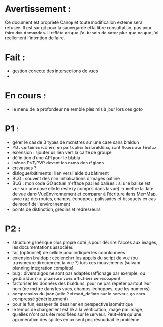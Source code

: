Avertissement :
===============

Ce document est propriété Canop et toute modification externe sera refusée. Il est sur git pour la sauvegarde et la libre consultation, pas pour faire des demandes. Il reflète ce que j'ai besoin de noter plus que ce que j'ai réellement l'intention de faire.

Fait :
======

* gestion correcte des intersections de vues
* 

En cours :
==========

* le menu de la profondeur ne semble plus mis à jour lors des goto

P1 :
====

* gèrer le cas de 3 types de monstres sur une case sans braldun
* PB : certaines icônes, en particulier les braldûns, sont floues sur Firefox
* extension : ajouter un lien vers la carte de groupe
* définition d'une API pour le blabla
* icônes PVE/PVP devant les noms des régions
* crevasses ?
* dialogue/bâtiments : lien vers l'aide du bâtiment
* BUG : souvent des non initialisations d'images outline
* BUG : mon code GO actuel n'efface pas les balises : si une balise est vue sur une case elle le reste (y compris dans la vue)
	-> mettre la date de vue dans VueEnvironnement et comparer à l'écriture dans MemMap, avec raz des routes, champs, échoppes, palissades et bosquets en cas de modif de l'environnement
* points de distinction, gredins et redresseurs


P2 :
====

* structure générique plus propre côté js pour décrire l'accès aux images, les documentations associées
* tag (optionnel) de cellule pour indiquer les coordonnées
* extension braldop : déclencher les appels du script de vue (ou transmettre directement la vue ?) lors des mouvements [suivant planning intégration complète]
* bug : divers algos ne sont pas adaptés (affichage par exemple, ou getBralduns) si plusieurs vues affichées se recoupent
* factoriser les données des bralduns, pour ne pas répéter partout leur nom (ne mettre dans les vues, champs, échoppes, que les numéros)
* compression du json (utile ? si mod_deflate sur le serveur, ça sera compressé génériquement)
* pour le fun, essayer de dessiner en perspective isométrique
* le temps de chargement est lié à la vérification, image par image, qu'elles n'ont pas été modifiées sur le serveur. Peut-être qu'une aglomération des sprites en un seul png résoudrait le problème


